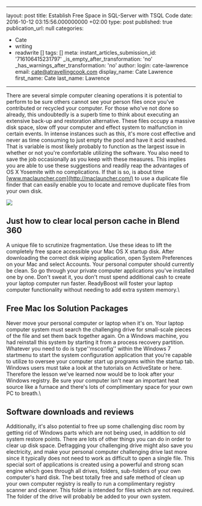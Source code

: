   - --
layout: post
title: Establish Free Space in SQL-Server with TSQL Code
date: 2016-10-12 03:15:56.000000000 +02:00
type: post
published: true
publication_url: null
categories:
  - Cate
  - writing
  - readwrite []
tags: []
meta:
  instant_articles_submission_id: '716106415231797'
  _is_empty_after_transformation: 'no'
  _has_warnings_after_transformation: 'no'
author:
  login: cate-lawrence
  email: cate@atravellingcook.com
  display_name: Cate Lawrence
  first_name: Cate
  last_name: Lawrence
---
There are several simple computer cleaning operations it is potential to
perform to be sure others cannot see your person files once you've
contributed or recycled your computer. For those who've not done so
already, this undoubtedly is a superb time to think about executing an
extensive back-up and restoration alternative. These files occupy a
massive disk space, slow off your computer and effect system to
malfunction in certain events. In intense instances such as this, it's
more cost effective and never as time consuming to just empty the pool
and have it acid washed. That is variable is most likely probably to
function as the largest issue in whether or not you're comfortable
utilizing the software. You also need to save the job occasionally as
you keep with these measures. This implies you are able to use these
suggestions and readily reap the advantages of OS X Yosemite with no
complications. If that is so, is about time
[www.maclauncher.com](http://maclauncher.com/) to use a duplicate file
finder that can easily enable you to locate and remove duplicate files
from your own disk.

![](rw-import/202px-UnemployedMarch.jpg)

Just how to clear local person cache in Blend 360
-------------------------------------------------

A unique file to scrutinize fragmentation. Use these ideas to lift the
completely free space accessible your Mac OS X startup disk. After
downloading the correct disk wiping application, open System Preferences
on your Mac and select Accounts. Your personal computer should currently
be clean. So go through your private computer applications you've
installed one by one. Don't sweat it, you don't must spend additional
cash to create your laptop computer run faster. ReadyBoost will foster
your laptop computer functionality without needing to add extra system
memory.\

Free Mac Ios Solution Packages
------------------------------

Never move your personal computer or laptop when it's on. Your laptop
computer system must search the challenging drive for small-scale pieces
of the file and set them back together again. On a Windows machine, you
had reinstall this system by starting it from a process recovery
partition. Whatever you need to do is type''msconfig'' within the
Windows 7 startmenu to start the system configuration application that
you're capable to utilize to oversee your computer start up programs
within the startup tab. Windows users must take a look at the tutorials
on ActiveState or here. Therefore the lesson we've learned now would be
to look after your Windows registry. Be sure your computer isn't near an
important heat source like a furnace and there's lots of complimentary
space for your own PC to breath.\

Software downloads and reviews
------------------------------

Additionally, it's also potential to free up some challenging disc room
by getting rid of Windows parts which are not being used, in addition to
old system restore points. There are lots of other things you can do in
order to clear up disk space. Defragging your challenging drive might
also save you electricity, and make your personal computer challenging
drive last more since it typically does not need to work as difficult to
open a single file. This special sort of applications is created using a
powerful and strong scan engine which goes through all drives, folders,
sub-folders of your own computer's hard disk. The best totally free and
safe method of clean up your own computer registry is really to run a
complimentary registry scanner and cleaner. This folder is intended for
files which are not required. The folder of the drive will probably be
added to your own system.
